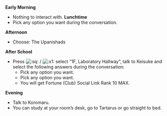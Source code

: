 **Early Morning**

- Nothing to interact with.
  **Lunchtime**
- Pick any option you want during the conversation.

**Afternoon**

- Choose: The Upanishads

**After School**

- Press ![:sq:](/assets/square.png) / ![:x1:](/assets/x1.png) select “1F, Laboratory Hallway”, talk to Keisuke and select the following answers during the conversation:
  - Pick any option you want.
  - Pick any option you want.
  - You will get Fortune (Club) Social Link Rank 10 MAX.

**Evening**

- Talk to Koromaru.
- You can study at your room’s desk, go to Tartarus or go straight to bed.
